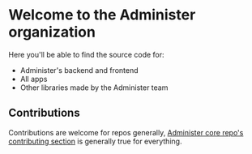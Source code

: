# Welcome to the Administer organization

Here you'll be able to find the source code for:

- Administer's backend and frontend
- All apps
- Other libraries made by the Administer team

## Contributions

Contributions are welcome for repos generally, [Administer core repo's contributing section](https://github.com/administer-org/administer?tab=readme-ov-file#contributions) is generally true for everything.